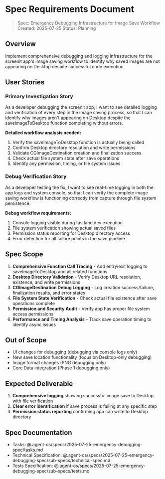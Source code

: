 # Spec Requirements Document

> Spec: Emergency Debugging Infrastructure for Image Save Workflow
> Created: 2025-07-25
> Status: Planning

## Overview

Implement comprehensive debugging and logging infrastructure for the screenit app's image saving workflow to identify why saved images are not appearing on Desktop despite successful code execution.

## User Stories

### Primary Investigation Story

As a developer debugging the screenit app, I want to see detailed logging and verification of every step in the image saving process, so that I can identify why images aren't appearing on Desktop despite the saveImageToDesktop function completing without errors.

**Detailed workflow analysis needed:**
1. Verify the saveImageToDesktop function is actually being called
2. Confirm Desktop directory resolution and write permissions  
3. Validate CGImageDestination creation and finalization success
4. Check actual file system state after save operations
5. Identify any permission, timing, or file system issues

### Debug Verification Story

As a developer testing the fix, I want to see real-time logging in both the app logs and system console, so that I can verify the complete image saving workflow is functioning correctly from capture through file system persistence.

**Debug workflow requirements:**
1. Console logging visible during fastlane dev execution
2. File system verification showing actual saved files
3. Permission status reporting for Desktop directory access
4. Error detection for all failure points in the save pipeline

## Spec Scope

1. **Comprehensive Function Call Tracing** - Add entry/exit logging to saveImageToDesktop and all related functions
2. **Desktop Directory Validation** - Verify Desktop URL resolution, existence, and write permissions
3. **CGImageDestination Debug Logging** - Log creation success/failure, finalization results, and error states
4. **File System State Verification** - Check actual file existence after save operations complete
5. **Permission and Security Audit** - Verify app has proper file system access permissions
6. **Performance and Timing Analysis** - Track save operation timing to identify async issues

## Out of Scope

- UI changes for debugging (debugging via console logs only)
- New save location functionality (focus on Desktop-only debugging)
- Image format changes (PNG debugging only)
- Core Data integration (Phase 1 debugging only)

## Expected Deliverable

1. **Comprehensive logging** showing successful image save to Desktop with file verification
2. **Clear error identification** if save process is failing at any specific step
3. **Permission status reporting** confirming app can write to Desktop directory

## Spec Documentation

- Tasks: @.agent-os/specs/2025-07-25-emergency-debugging-spec/tasks.md
- Technical Specification: @.agent-os/specs/2025-07-25-emergency-debugging-spec/sub-specs/technical-spec.md
- Tests Specification: @.agent-os/specs/2025-07-25-emergency-debugging-spec/sub-specs/tests.md